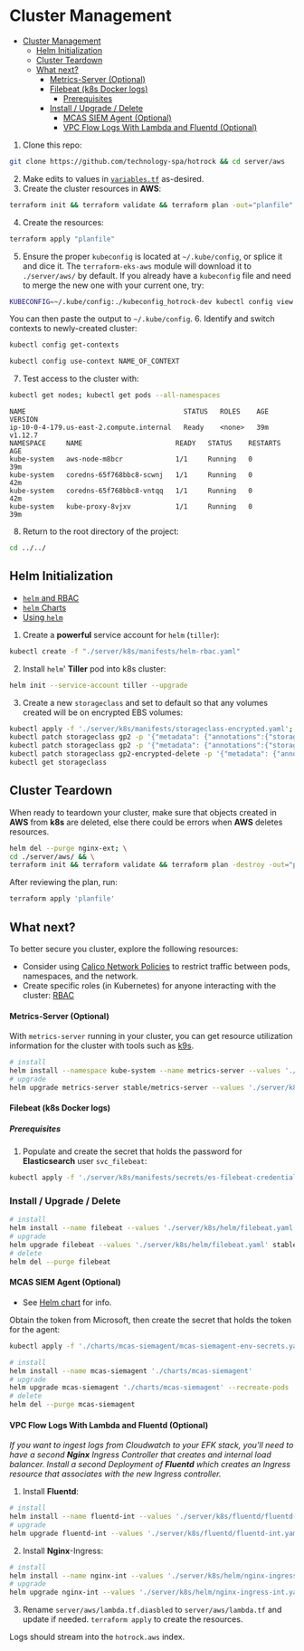 # Cluster Management

- [Cluster Management](#cluster-management)
  - [Helm Initialization](#helm-initialization)
  - [Cluster Teardown](#cluster-teardown)
  - [What next?](#what-next)
      - [Metrics-Server (Optional)](#metrics-server-optional)
      - [Filebeat (k8s Docker logs)](#filebeat-k8s-docker-logs)
        - [Prerequisites](#prerequisites)
    - [Install / Upgrade / Delete](#install--upgrade--delete)
      - [MCAS SIEM Agent (Optional)](#mcas-siem-agent-optional)
      - [VPC Flow Logs With Lambda and Fluentd (Optional)](#vpc-flow-logs-with-lambda-and-fluentd-optional)

1. Clone this repo:
```bash
git clone https://github.com/technology-spa/hotrock && cd server/aws
```
2. Make edits to values in [`variables.tf`](../../server/aws/variables.tf) as-desired.
3. Create the cluster resources in **AWS**:
```bash
terraform init && terraform validate && terraform plan -out="planfile" -detailed-exitcode
```
4. Create the resources:
```bash
terraform apply "planfile"
```
5. Ensure the proper `kubeconfig` is located at `~/.kube/config`, or splice it and dice it. The `terraform-eks-aws` module will download it to `./server/aws/` by default. If you already have a `kubeconfig` file and need to merge the new one with your current one, try:
```bash
KUBECONFIG=~/.kube/config:./kubeconfig_hotrock-dev kubectl config view --flatten
```
You can then paste the output to `~/.kube/config`.
6. Identify and switch contexts to newly-created cluster:
```bash
kubectl config get-contexts
```
```bash
kubectl config use-context NAME_OF_CONTEXT
```
7. Test access to the cluster with:

```bash
kubectl get nodes; kubectl get pods --all-namespaces
```
```
NAME                                       STATUS   ROLES    AGE   VERSION
ip-10-0-4-179.us-east-2.compute.internal   Ready    <none>   39m   v1.12.7
NAMESPACE     NAME                       READY   STATUS    RESTARTS   AGE
kube-system   aws-node-m8bcr             1/1     Running   0          39m
kube-system   coredns-65f768bbc8-scwnj   1/1     Running   0          42m
kube-system   coredns-65f768bbc8-vntqq   1/1     Running   0          42m
kube-system   kube-proxy-8vjxv           1/1     Running   0          39m
```
8. Return to the root directory of the project:
```bash
cd ../../
```

## Helm Initialization

+ [`helm` and RBAC](https://github.com/helm/helm/blob/master/docs/rbac.md)
+ [`helm` Charts](https://github.com/helm/charts)
+ [Using `helm`](https://github.com/helm/helm/blob/master/docs/using_helm.md#the-format-and-limitations-of---set)

1. Create a **powerful** service account for `helm` (`tiller`):
```bash
kubectl create -f "./server/k8s/manifests/helm-rbac.yaml"
```
2. Install `helm`' **Tiller** pod into k8s cluster:

```bash
helm init --service-account tiller --upgrade
```
3. Create a new `storageclass` and set to default so that any volumes created will be on encrypted EBS volumes:
```bash
kubectl apply -f './server/k8s/manifests/storageclass-encrypted.yaml'; \
kubectl patch storageclass gp2 -p '{"metadata": {"annotations":{"storageclass.beta.kubernetes.io/is-default-class":"false"}}}'; \
kubectl patch storageclass gp2 -p '{"metadata": {"annotations":{"storageclass.kubernetes.io/is-default-class":"false"}}}'; \
kubectl patch storageclass gp2-encrypted-delete -p '{"metadata": {"annotations":{"storageclass.kubernetes.io/is-default-class":"true"}}}'; \
kubectl get storageclass
```

## Cluster Teardown

When ready to teardown your cluster, make sure that objects created in **AWS** from **k8s** are deleted, else there could be errors when **AWS** deletes resources.

```bash
helm del --purge nginx-ext; \
cd ./server/aws/ && \
terraform init && terraform validate && terraform plan -destroy -out="planfile" -detailed-exitcode
```

After reviewing the plan, run:

```bash
terraform apply 'planfile'
```

## What next?

To better secure you cluster, explore the following resources:

+ Consider using [Calico Network Policies](https://github.com/projectcalico/calico/blob/master/v3.1/getting-started/kubernetes/tutorials/advanced-policy.md) to restrict traffic between pods, namespaces, and the network.
+ Create specific roles (in Kubernetes) for anyone interacting with the cluster: [RBAC](https://kubernetes.io/docs/reference/access-authn-authz/rbac/)

#### Metrics-Server (Optional)

With `metrics-server` running in your cluster, you can get resource utilization information for the cluster with tools such as [k9s](https://github.com/derailed/k9s/).
```bash
# install
helm install --namespace kube-system --name metrics-server --values './server/k8s/helm/metrics-server.yaml' stable/metrics-server --version 2.8.2
# upgrade
helm upgrade metrics-server stable/metrics-server --values './server/k8s/helm/metrics-server.yaml' --version 2.8.2 --recreate-pods
```

#### Filebeat (k8s Docker logs)

##### Prerequisites

1. Populate and create the secret that holds the password for **Elasticsearch** user `svc_filebeat`:
```bash
kubectl apply -f './server/k8s/manifests/secrets/es-filebeat-credentials.yaml'
```

### Install / Upgrade / Delete

```bash
# install
helm install --name filebeat --values './server/k8s/helm/filebeat.yaml' stable/elastalert --version 1.1.0
# upgrade
helm upgrade filebeat --values './server/k8s/helm/filebeat.yaml' stable/elastalert --version 1.1.0
# delete
helm del --purge filebeat
```

#### MCAS SIEM Agent (Optional)

+ See [Helm chart](https://github.com/technology-spa/hotrock/tree/master/charts/mcas-siemagent) for info.

Obtain the token from Microsoft, then create the secret that holds the token for the agent:
```bash
kubectl apply -f './charts/mcas-siemagent/mcas-siemagent-env-secrets.yaml'
```

```bash
# install
helm install --name mcas-siemagent './charts/mcas-siemagent'
# upgrade
helm upgrade mcas-siemagent './charts/mcas-siemagent' --recreate-pods
# delete
helm del --purge mcas-siemagent
```

#### VPC Flow Logs With Lambda and Fluentd (Optional)

*If you want to ingest logs from Cloudwatch to your EFK stack, you'll need to have a second **Nginx** Ingress Controller that creates and internal load balancer. Install a second Deployment of **Fluentd** which creates an Ingress resource that associates with the new Ingress controller.*

1. Install **Fluentd**:
```bash
# install
helm install --name fluentd-int --values './server/k8s/fluentd/fluentd-int.yaml' stable/fluentd --version 1.10.0
# upgrade
helm upgrade fluentd-int --values './server/k8s/fluentd/fluentd-int.yaml' stable/fluentd --version 1.10.0
```

2. Install **Nginx**-Ingress:
```bash
# install
helm install --name nginx-int --values './server/k8s/helm/nginx-ingress-int.yaml' stable/nginx-ingress --version 1.11.5
# upgrade
helm upgrade nginx-int --values './server/k8s/helm/nginx-ingress-int.yaml' stable/nginx-ingress --version 1.11.5
```

3. Rename `server/aws/lambda.tf.diasbled` to `server/aws/lambda.tf` and update if needed. `terraform apply` to create the resources.

Logs should stream into the `hotrock.aws` index.
